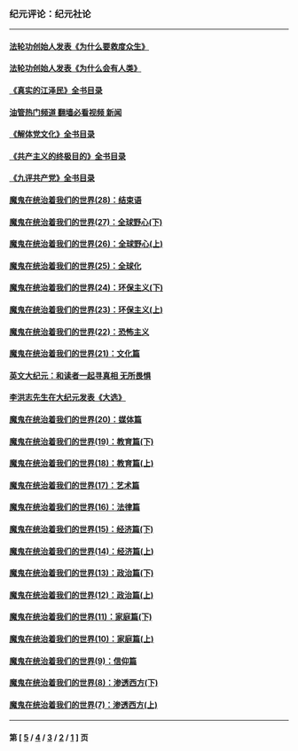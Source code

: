 ### 纪元评论：纪元社论
---
#### [法轮功创始人发表《为什么要救度众生》](../../pages/nsc422/n13975246.md?07260330) 
#### [法轮功创始人发表《为什么会有人类》](../../pages/nsc422/n13912117.md?07260330) 
#### [《真实的江泽民》全书目录](../../pages/nsc422/n13721399.md?07260330) 
#### [油管热门频道 翻墙必看视频 新闻](ok?07260330)
#### [《解体党文化》全书目录](../../pages/nsc422/n13721157.md?07260330) 
#### [《共产主义的终极目的》全书目录](../../pages/nsc422/n13721048.md?07260330) 
#### [《九评共产党》全书目录](../../pages/nsc422/n13708085.md?07260330) 
#### [魔鬼在统治着我们的世界(28)：结束语](../../pages/nsc422/n10936246.md?07260330) 
#### [魔鬼在统治着我们的世界(27)：全球野心(下)](../../pages/nsc422/n10928319.md?07260330) 
#### [魔鬼在统治着我们的世界(26)：全球野心(上)](../../pages/nsc422/n10900318.md?07260330) 
#### [魔鬼在统治着我们的世界(25)：全球化](../../pages/nsc422/n10788205.md?07260330) 
#### [魔鬼在统治着我们的世界(24)：环保主义(下)](../../pages/nsc422/n10695307.md?07260330) 
#### [魔鬼在统治着我们的世界(23)：环保主义(上)](../../pages/nsc422/n10688613.md?07260330) 
#### [魔鬼在统治着我们的世界(22)：恐怖主义](../../pages/nsc422/n10614727.md?07260330) 
#### [魔鬼在统治着我们的世界(21)：文化篇](../../pages/nsc422/n10597706.md?07260330) 
#### [英文大纪元：和读者一起寻真相 无所畏惧](../../pages/nsc422/n12542027.md?07260330) 
#### [李洪志先生在大纪元发表《大选》](../../pages/nsc422/n12534746.md?07260330) 
#### [魔鬼在统治着我们的世界(20)：媒体篇](../../pages/nsc422/n10586579.md?07260330) 
#### [魔鬼在统治着我们的世界(19)：教育篇(下)](../../pages/nsc422/n10564808.md?07260330) 
#### [魔鬼在统治着我们的世界(18)：教育篇(上)](../../pages/nsc422/n10526970.md?07260330) 
#### [魔鬼在统治着我们的世界(17)：艺术篇](../../pages/nsc422/n10499093.md?07260330) 
#### [魔鬼在统治着我们的世界(16)：法律篇](../../pages/nsc422/n10485969.md?07260330) 
#### [魔鬼在统治着我们的世界(15)：经济篇(下)](../../pages/nsc422/n10469975.md?07260330) 
#### [魔鬼在统治着我们的世界(14)：经济篇(上)](../../pages/nsc422/n10457370.md?07260330) 
#### [魔鬼在统治着我们的世界(13)：政治篇(下)](../../pages/nsc422/n10448270.md?07260330) 
#### [魔鬼在统治着我们的世界(12)：政治篇(上)](../../pages/nsc422/n10444576.md?07260330) 
#### [魔鬼在统治着我们的世界(11)：家庭篇(下)](../../pages/nsc422/n10440961.md?07260330) 
#### [魔鬼在统治着我们的世界(10)：家庭篇(上)](../../pages/nsc422/n10435448.md?07260330) 
#### [魔鬼在统治着我们的世界(9)：信仰篇](../../pages/nsc422/n10432159.md?07260330) 
#### [魔鬼在统治着我们的世界(8)：渗透西方(下)](../../pages/nsc422/n10429603.md?07260330) 
#### [魔鬼在统治着我们的世界(7)：渗透西方(上)](../../pages/nsc422/n10426013.md?07260330) 

---
#### 第 [ [5](./5.md?07260330) / [4](./4.md?07260330) / [3](./3.md?07260330) / [2](./2.md?07260330) / [1](./1.md?07260330) ] 页
